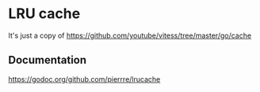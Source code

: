 # LRU cache
It's just a copy of https://github.com/youtube/vitess/tree/master/go/cache

## Documentation
https://godoc.org/github.com/pierrre/lrucache
